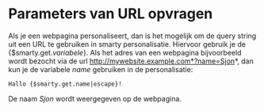 # Parameters van URL opvragen

Als je een webpagina personaliseert, dan is het mogelijk om de query string 
uit een URL te gebruiken in smarty personalisatie. Hiervoor gebruik je de 
{$smarty.get.*variabele*}. Als het adres van een webpagina bijvoorbeeld
wordt bezocht via de url http://mywebsite.example.com*?name=Sjon*, dan kun
je de variabele *name* gebruiken in de personalisatie:

    Hallo {$smarty.get.name|escape}!

De naam *Sjon* wordt weergegeven op de webpagina.
